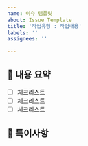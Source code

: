 ```yaml
---
name: 이슈 템플릿
about: Issue Template
title: '작업유형 : 작업내용'
labels: ''
assignees: ''

---
```


## 📄 내용 요약

- [ ] 체크리스트
- [ ] 체크리스트
- [ ] 체크리스트

## 📌 특이사항

